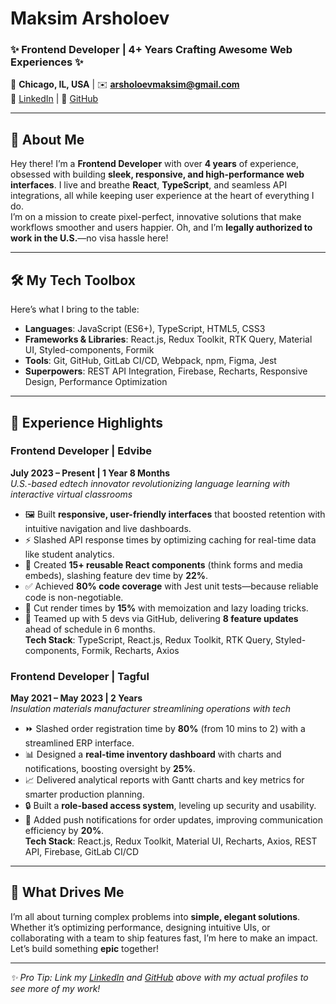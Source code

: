# Maksim Arsholoev  
### ✨ Frontend Developer | 4+ Years Crafting Awesome Web Experiences ✨  
📍 **Chicago, IL, USA** | ✉️ **arsholoevmaksim@gmail.com**  
🔗 [LinkedIn](https://www.linkedin.com/in/arsholoevmaksim/) | 🔗 [GitHub](#)  

---

## 🚀 About Me  
Hey there! I’m a **Frontend Developer** with over **4 years** of experience, obsessed with building **sleek, responsive, and high-performance web interfaces**. I live and breathe **React**, **TypeScript**, and seamless API integrations, all while keeping user experience at the heart of everything I do.  
I’m on a mission to create pixel-perfect, innovative solutions that make workflows smoother and users happier. Oh, and I’m **legally authorized to work in the U.S.**—no visa hassle here!  

---

## 🛠️ My Tech Toolbox  
Here’s what I bring to the table:  
- **Languages**: JavaScript (ES6+), TypeScript, HTML5, CSS3  
- **Frameworks & Libraries**: React.js, Redux Toolkit, RTK Query, Material UI, Styled-components, Formik  
- **Tools**: Git, GitHub, GitLab CI/CD, Webpack, npm, Figma, Jest  
- **Superpowers**: REST API Integration, Firebase, Recharts, Responsive Design, Performance Optimization  

---

## 🌟 Experience Highlights  

### Frontend Developer | Edvibe  
**July 2023 – Present | 1 Year 8 Months**  
*U.S.-based edtech innovator revolutionizing language learning with interactive virtual classrooms*  
- 🖼️ Built **responsive, user-friendly interfaces** that boosted retention with intuitive navigation and live dashboards.  
- ⚡ Slashed API response times by optimizing caching for real-time data like student analytics.  
- 🧩 Created **15+ reusable React components** (think forms and media embeds), slashing feature dev time by **22%**.  
- ✅ Achieved **80% code coverage** with Jest unit tests—because reliable code is non-negotiable.  
- 🚀 Cut render times by **15%** with memoization and lazy loading tricks.  
- 🤝 Teamed up with 5 devs via GitHub, delivering **8 feature updates** ahead of schedule in 6 months.  
**Tech Stack**: TypeScript, React.js, Redux Toolkit, RTK Query, Styled-components, Formik, Recharts, Axios  

### Frontend Developer | Tagful  
**May 2021 – May 2023 | 2 Years**  
*Insulation materials manufacturer streamlining operations with tech*  
- ⏩ Slashed order registration time by **80%** (from 10 mins to 2) with a streamlined ERP interface.  
- 📊 Designed a **real-time inventory dashboard** with charts and notifications, boosting oversight by **25%**.  
- 📈 Delivered analytical reports with Gantt charts and key metrics for smarter production planning.  
- 🔒 Built a **role-based access system**, leveling up security and usability.  
- 🔔 Added push notifications for order updates, improving communication efficiency by **20%**.  
**Tech Stack**: React.js, Redux Toolkit, Material UI, Recharts, Axios, REST API, Firebase, GitLab CI/CD  

---

## 🎯 What Drives Me  
I’m all about turning complex problems into **simple, elegant solutions**. Whether it’s optimizing performance, designing intuitive UIs, or collaborating with a team to ship features fast, I’m here to make an impact. Let’s build something **epic** together!  

---

*✨ Pro Tip: Link my [LinkedIn](https://www.linkedin.com/in/arsholoevmaksim/) and [GitHub](#) above with my actual profiles to see more of my work!*

